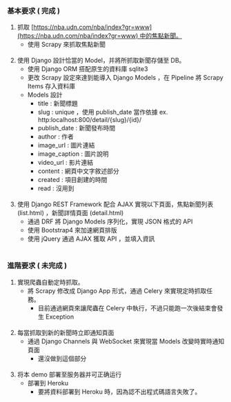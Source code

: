 ### 基本要求 ( 完成 )

1. 抓取 [https://nba.udn.com/nba/index?gr=www](https://nba.udn.com/nba/index?gr=www) 中的焦點新聞。
   - 使用 Scrapy 來抓取焦點新聞
<br><br>
2. 使用 Django 設計恰當的 Model，并將所抓取新聞存儲至 DB。
   - 使用 Django ORM 搭配原生的資料庫 sqlite3
   - 更改 Scrapy 設定來達到能導入 Django Models ，在 Pipeline 將 Scrapy Items 存入資料庫
   - Models 設計
      * title : 新聞標題
      * slug : unique ，使用 publish_date 當作依據  ex. http:localhost:800/detail/{slug}/{id}/
      * publish_date : 新聞發布時間
      * author : 作者
      * image_url : 圖片連結
      * image_caption : 圖片說明
      * video_url : 影片連結
      * content : 網頁中文字敘述部分
      * created : 項目創建的時間
      * read : 沒用到
<br><br>
3. 使用 Django REST Framework 配合 AJAX 實現以下頁面，焦點新聞列表 (list.html) ，新聞詳情頁面 (detail.html)
   - 通過 DRF 將 Django Models 序列化，實現 JSON 格式的 API
   - 使用 Bootstrap4 來加速網頁排版
   - 使用 jQuery 通過 AJAX 獲取 API ，並填入資訊
<br><br>

### 進階要求 ( 未完成 )

1. 實現爬蟲自動定時抓取。
   - 將 Scrapy 修改成 Django App 形式，通過 Celery 來實現定時抓取任務。
      * 目前通過網頁來讓爬蟲在 Celery 中執行，不過只能跑一次後結束會發生 Exception
<br><br>
2. 每當抓取到新的新聞時立即通知頁面
   - 通過 Django Channels 與 WebSocket 來實現當 Models 改變時實時通知頁面
      * 還沒做到這個部分
<br><br>
3. 将本 demo 部署至服务器并可正确运行
   - 部署到 Heroku
      * 要將資料部署到 Heroku 時，因為認不出程式碼語言失敗了。
